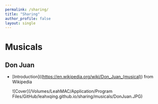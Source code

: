 ```yaml
---
permalink: /sharing/
title: "Sharing"
author_profile: false
layout: single
---
```


# Musicals

## Don Juan

- [Introduction]((https://en.wikipedia.org/wiki/Don_Juan_(musical)) from Wikipedia

  ![Cover](/Volumes/LeahMAC/Application/Program Files/GitHub/leahxqing.github.io/sharing/musicals/DonJuan.JPG)
